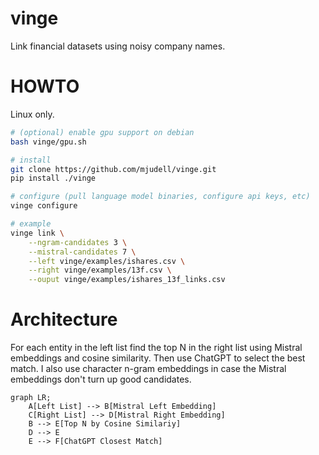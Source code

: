 # vinge

Link financial datasets using noisy company names.

# HOWTO

Linux only.

```bash
# (optional) enable gpu support on debian
bash vinge/gpu.sh

# install
git clone https://github.com/mjudell/vinge.git
pip install ./vinge

# configure (pull language model binaries, configure api keys, etc)
vinge configure

# example
vinge link \
    --ngram-candidates 3 \
    --mistral-candidates 7 \
    --left vinge/examples/ishares.csv \
    --right vinge/examples/13f.csv \
    --ouput vinge/examples/ishares_13f_links.csv
```

# Architecture

For each entity in the left list find the top N in the right list using Mistral embeddings and cosine similarity. Then use ChatGPT to select the best match. I also use character n-gram embeddings in case the Mistral embeddings don't turn up good candidates.

```mermaid
graph LR;
    A[Left List] --> B[Mistral Left Embedding]
    C[Right List] --> D[Mistral Right Embedding]
    B --> E[Top N by Cosine Similariy]
    D --> E
    E --> F[ChatGPT Closest Match]
```
